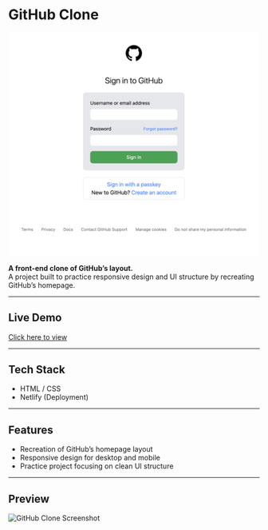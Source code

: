 # GitHub Clone  


![GitHub Clone Screenshot](images/screenshot.png)  



**A front-end clone of GitHub’s layout.**  
A project built to practice responsive design and UI structure by recreating GitHub’s homepage.  

---

## Live Demo  
[Click here to view](https://github-clone-white.vercel.app/)  

---

## Tech Stack  
- HTML / CSS   
- Netlify (Deployment)  

---

## Features  
- Recreation of GitHub’s homepage layout  
- Responsive design for desktop and mobile  
- Practice project focusing on clean UI structure  

---

## Preview  
![GitHub Clone Screenshot](./assets/screenshot.png)  
<!-- Replace with your actual screenshot -->
